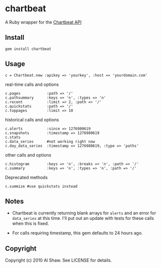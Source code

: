# chartbeat

A Ruby wrapper for the [Chartbeat API](http://chartbeat.pbworks.com)

## Install

`gem install chartbeat`

## Usage

    c = Chartbeat.new :apikey => 'yourkey', :host => 'yourdomain.com'    
    
real-time calls and options

    c.pages            :path => '/'
    c.pathsummary      :keys => 'n', :types => 'n'
    c.recent           :limit => 2, :path => '/'
    c.quickstats       :path => '/'
    c.toppages         :limit => 10
    
historical calls and options

    c.alerts           :since => 1276980619
    c.snapshots        :timestamp => 1276980619
    c.stats
    c.data_series      #not working right now
    c.day_data_series  :timestamp => 1276980619, :type => 'paths'
    
other calls and options

    c.histogram        :keys => 'n', :breaks => 'n', :path => '/'
    c.summary          :keys => 'n', :types => 'n', :path => '/'

Deprecated methods

    c.summize #use quickstats instead
    
## Notes

* Chartbeat is currently returning blank arrays for `alerts` and an error for `data_series` at this time. I'll put out an update with tests for these calls when this is fixed.

* For calls requiring timestamp, this gem defaults to 24 hours ago.

## Copyright

Copyright (c) 2010 Al Shaw. See LICENSE for details.
